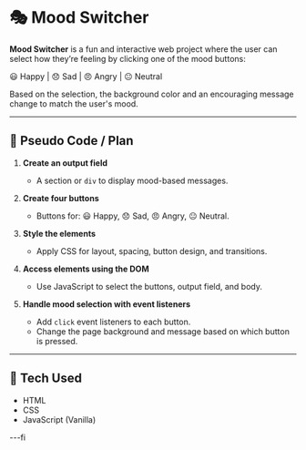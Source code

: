 # 🎭 Mood Switcher

**Mood Switcher** is a fun and interactive web project where the user can select how they’re feeling by clicking one of the mood buttons:

😃 Happy | 😞 Sad | 😠 Angry | 😐 Neutral

Based on the selection, the background color and an encouraging message change to match the user's mood.

---

## 🧠 Pseudo Code / Plan

1. **Create an output field**  
   - A section or `div` to display mood-based messages.

2. **Create four buttons**  
   - Buttons for: 😃 Happy, 😞 Sad, 😠 Angry, 😐 Neutral.

3. **Style the elements**  
   - Apply CSS for layout, spacing, button design, and transitions.

4. **Access elements using the DOM**  
   - Use JavaScript to select the buttons, output field, and body.

5. **Handle mood selection with event listeners**  
   - Add `click` event listeners to each button.
   - Change the page background and message based on which button is pressed.

---

## 🔧 Tech Used

- HTML  
- CSS  
- JavaScript (Vanilla)

---fi